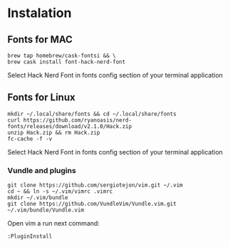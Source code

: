 # Instalation

## Fonts for MAC
```
brew tap homebrew/cask-fontsi && \
brew cask install font-hack-nerd-font
```

Select Hack Nerd Font in fonts config section of your terminal application
 
## Fonts for Linux
 
```
mkdir ~/.local/share/fonts && cd ~/.local/share/fonts 
curl https://github.com/ryanoasis/nerd-fonts/releases/download/v2.1.0/Hack.zip
unzip Hack.zip && rm Hack.zip
fc-cache -f -v
```

Select Hack Nerd Font in fonts config section of your terminal application

### Vundle and plugins 
```
git clone https://github.com/sergiotejon/vim.git ~/.vim 
cd ~ && ln -s ~/.vim/vimrc .vimrc
mkdir ~/.vim/bundle
git clone https://github.com/VundleVim/Vundle.vim.git ~/.vim/bundle/Vundle.vim
```

Open vim a run next command:

```
:PluginInstall
```

